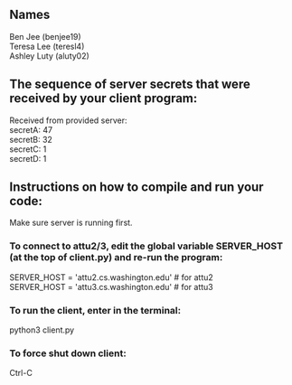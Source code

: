 ## Names
Ben Jee (benjee19)\
Teresa Lee (teresl4)\
Ashley Luty (aluty02)

## The sequence of server secrets that were received by your client program:

Received from provided server:\
secretA: 47 \
secretB: 32 \
secretC: 1  \
secretD: 1

## Instructions on how to compile and run your code:
Make sure server is running first.

### To connect to attu2/3, edit the global variable SERVER_HOST (at the top of client.py) and re-run the program:
SERVER_HOST = 'attu2.cs.washington.edu'     # for attu2 \
SERVER_HOST = 'attu3.cs.washington.edu'     # for attu3

### To run the client, enter in the terminal:
python3 client.py

### To force shut down client:
Ctrl-C
